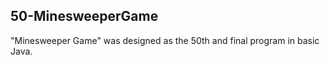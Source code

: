## 50-MinesweeperGame

"Minesweeper Game" was designed as the 50th and final program in basic Java. 

